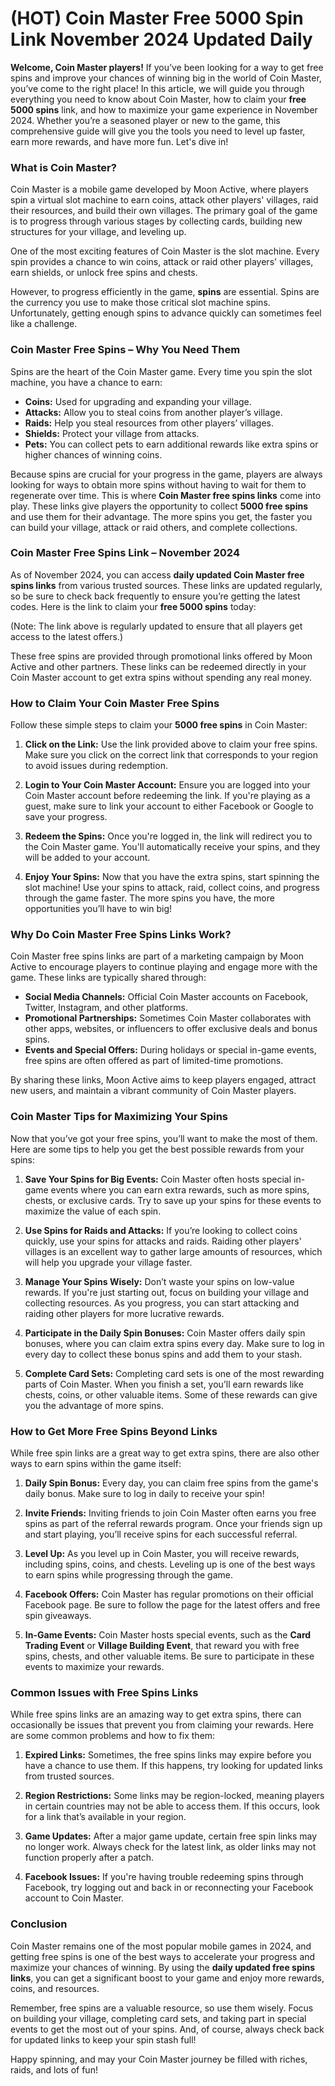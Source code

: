 # (HOT) Coin Master Free 5000 Spin Link November 2024 Updated Daily

**Welcome, Coin Master players!** If you’ve been looking for a way to get free spins and improve your chances of winning big in the world of Coin Master, you’ve come to the right place! In this article, we will guide you through everything you need to know about Coin Master, how to claim your **free 5000 spins** link, and how to maximize your game experience in November 2024. Whether you’re a seasoned player or new to the game, this comprehensive guide will give you the tools you need to level up faster, earn more rewards, and have more fun. Let's dive in!

### **What is Coin Master?**

Coin Master is a mobile game developed by Moon Active, where players spin a virtual slot machine to earn coins, attack other players' villages, raid their resources, and build their own villages. The primary goal of the game is to progress through various stages by collecting cards, building new structures for your village, and leveling up. 

One of the most exciting features of Coin Master is the slot machine. Every spin provides a chance to win coins, attack or raid other players' villages, earn shields, or unlock free spins and chests. 

However, to progress efficiently in the game, **spins** are essential. Spins are the currency you use to make those critical slot machine spins. Unfortunately, getting enough spins to advance quickly can sometimes feel like a challenge.

### **Coin Master Free Spins – Why You Need Them**

Spins are the heart of the Coin Master game. Every time you spin the slot machine, you have a chance to earn:

- **Coins:** Used for upgrading and expanding your village.
- **Attacks:** Allow you to steal coins from another player’s village.
- **Raids:** Help you steal resources from other players’ villages.
- **Shields:** Protect your village from attacks.
- **Pets:** You can collect pets to earn additional rewards like extra spins or higher chances of winning coins.
  
Because spins are crucial for your progress in the game, players are always looking for ways to obtain more spins without having to wait for them to regenerate over time. This is where **Coin Master free spins links** come into play. These links give players the opportunity to collect **5000 free spins** and use them for their advantage. The more spins you get, the faster you can build your village, attack or raid others, and complete collections.

### **Coin Master Free Spins Link – November 2024**

As of November 2024, you can access **daily updated Coin Master free spins links** from various trusted sources. These links are updated regularly, so be sure to check back frequently to ensure you’re getting the latest codes. Here is the link to claim your **free 5000 spins** today:

(Note: The link above is regularly updated to ensure that all players get access to the latest offers.)

These free spins are provided through promotional links offered by Moon Active and other partners. These links can be redeemed directly in your Coin Master account to get extra spins without spending any real money. 

### **How to Claim Your Coin Master Free Spins**

Follow these simple steps to claim your **5000 free spins** in Coin Master:

1. **Click on the Link:**
   Use the link provided above to claim your free spins. Make sure you click on the correct link that corresponds to your region to avoid issues during redemption.

2. **Login to Your Coin Master Account:**
   Ensure you are logged into your Coin Master account before redeeming the link. If you're playing as a guest, make sure to link your account to either Facebook or Google to save your progress.

3. **Redeem the Spins:**
   Once you're logged in, the link will redirect you to the Coin Master game. You'll automatically receive your spins, and they will be added to your account.

4. **Enjoy Your Spins:**
   Now that you have the extra spins, start spinning the slot machine! Use your spins to attack, raid, collect coins, and progress through the game faster. The more spins you have, the more opportunities you’ll have to win big!

### **Why Do Coin Master Free Spins Links Work?**

Coin Master free spins links are part of a marketing campaign by Moon Active to encourage players to continue playing and engage more with the game. These links are typically shared through:

- **Social Media Channels:** Official Coin Master accounts on Facebook, Twitter, Instagram, and other platforms.
- **Promotional Partnerships:** Sometimes Coin Master collaborates with other apps, websites, or influencers to offer exclusive deals and bonus spins.
- **Events and Special Offers:** During holidays or special in-game events, free spins are often offered as part of limited-time promotions.

By sharing these links, Moon Active aims to keep players engaged, attract new users, and maintain a vibrant community of Coin Master players. 

### **Coin Master Tips for Maximizing Your Spins**

Now that you’ve got your free spins, you’ll want to make the most of them. Here are some tips to help you get the best possible rewards from your spins:

1. **Save Your Spins for Big Events:**
   Coin Master often hosts special in-game events where you can earn extra rewards, such as more spins, chests, or exclusive cards. Try to save up your spins for these events to maximize the value of each spin.

2. **Use Spins for Raids and Attacks:**
   If you’re looking to collect coins quickly, use your spins for attacks and raids. Raiding other players' villages is an excellent way to gather large amounts of resources, which will help you upgrade your village faster.

3. **Manage Your Spins Wisely:**
   Don’t waste your spins on low-value rewards. If you're just starting out, focus on building your village and collecting resources. As you progress, you can start attacking and raiding other players for more lucrative rewards.

4. **Participate in the Daily Spin Bonuses:**
   Coin Master offers daily spin bonuses, where you can claim extra spins every day. Make sure to log in every day to collect these bonus spins and add them to your stash.

5. **Complete Card Sets:**
   Completing card sets is one of the most rewarding parts of Coin Master. When you finish a set, you’ll earn rewards like chests, coins, or other valuable items. Some of these rewards can give you the advantage of more spins.

### **How to Get More Free Spins Beyond Links**

While free spin links are a great way to get extra spins, there are also other ways to earn spins within the game itself:

1. **Daily Spin Bonus:**
   Every day, you can claim free spins from the game's daily bonus. Make sure to log in daily to receive your spin!

2. **Invite Friends:**
   Inviting friends to join Coin Master often earns you free spins as part of the referral rewards program. Once your friends sign up and start playing, you’ll receive spins for each successful referral.

3. **Level Up:**
   As you level up in Coin Master, you will receive rewards, including spins, coins, and chests. Leveling up is one of the best ways to earn spins while progressing through the game.

4. **Facebook Offers:**
   Coin Master has regular promotions on their official Facebook page. Be sure to follow the page for the latest offers and free spin giveaways.

5. **In-Game Events:**
   Coin Master hosts special events, such as the **Card Trading Event** or **Village Building Event**, that reward you with free spins, chests, and other valuable items. Be sure to participate in these events to maximize your rewards.

### **Common Issues with Free Spins Links**

While free spins links are an amazing way to get extra spins, there can occasionally be issues that prevent you from claiming your rewards. Here are some common problems and how to fix them:

1. **Expired Links:**
   Sometimes, the free spins links may expire before you have a chance to use them. If this happens, try looking for updated links from trusted sources.

2. **Region Restrictions:**
   Some links may be region-locked, meaning players in certain countries may not be able to access them. If this occurs, look for a link that’s available in your region.

3. **Game Updates:**
   After a major game update, certain free spin links may no longer work. Always check for the latest link, as older links may not function properly after a patch.

4. **Facebook Issues:**
   If you're having trouble redeeming spins through Facebook, try logging out and back in or reconnecting your Facebook account to Coin Master.

### **Conclusion**

Coin Master remains one of the most popular mobile games in 2024, and getting free spins is one of the best ways to accelerate your progress and maximize your chances of winning. By using the **daily updated free spins links**, you can get a significant boost to your game and enjoy more rewards, coins, and resources.

Remember, free spins are a valuable resource, so use them wisely. Focus on building your village, completing card sets, and taking part in special events to get the most out of your spins. And, of course, always check back for updated links to keep your spin stash full!

Happy spinning, and may your Coin Master journey be filled with riches, raids, and lots of fun!

